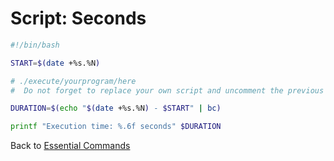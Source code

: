 # Script: Seconds

```bash
#!/bin/bash

START=$(date +%s.%N)

# ./execute/yourprogram/here
#  Do not forget to replace your own script and uncomment the previous line by deleting #

DURATION=$(echo "$(date +%s.%N) - $START" | bc)

printf "Execution time: %.6f seconds" $DURATION
```

Back to [Essential Commands](./)

